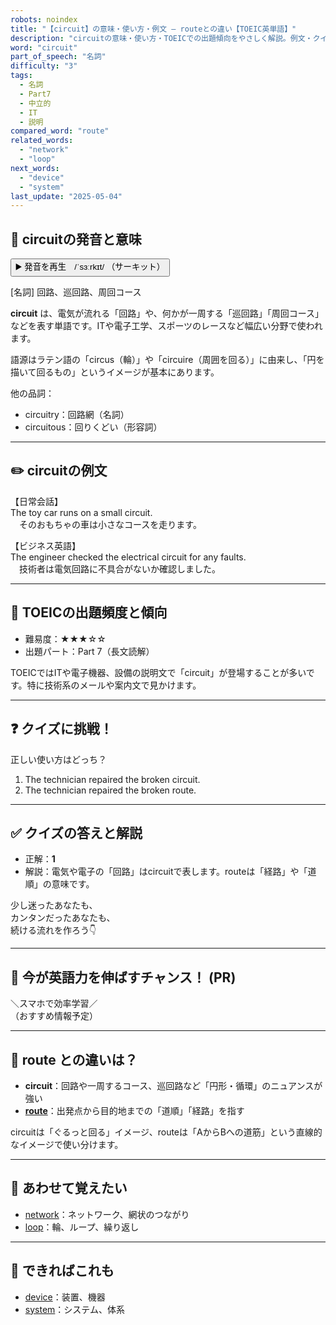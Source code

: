 ```yaml
---
robots: noindex
title: "【circuit】の意味・使い方・例文 ― routeとの違い【TOEIC英単語】"
description: "circuitの意味・使い方・TOEICでの出題傾向をやさしく解説。例文・クイズ付きでrouteとの違いもわかりやすく学べます。"
word: "circuit"
part_of_speech: "名詞"
difficulty: "3"
tags:
  - 名詞
  - Part7
  - 中立的
  - IT
  - 説明
compared_word: "route"
related_words:
  - "network"
  - "loop"
next_words:
  - "device"
  - "system"
last_update: "2025-05-04"
---
```


## 🔰 circuitの発音と意味

<button class="play-audio" onclick="playTTS('circuit')">
  <span class="play-audio-main">
    ▶️ 発音を再生　/ˈsɜːrkɪt/
  </span>
  <span class="play-audio-sub">
    （サーキット）
  </span>
</button>

[名詞] 回路、巡回路、周回コース

**circuit** は、電気が流れる「回路」や、何かが一周する「巡回路」「周回コース」などを表す単語です。ITや電子工学、スポーツのレースなど幅広い分野で使われます。

語源はラテン語の「circus（輪）」や「circuire（周囲を回る）」に由来し、「円を描いて回るもの」というイメージが基本にあります。

他の品詞：  
- circuitry：回路網（名詞）
- circuitous：回りくどい（形容詞）

---

## ✏️ circuitの例文

【日常会話】  
The toy car runs on a small circuit.  
　そのおもちゃの車は小さなコースを走ります。

【ビジネス英語】  
The engineer checked the electrical circuit for any faults.  
　技術者は電気回路に不具合がないか確認しました。

---

## 🎯 TOEICの出題頻度と傾向

- 難易度：★★★☆☆
- 出題パート：Part 7（長文読解）

TOEICではITや電子機器、設備の説明文で「circuit」が登場することが多いです。特に技術系のメールや案内文で見かけます。

---

## ❓ クイズに挑戦！

正しい使い方はどっち？

1. The technician repaired the broken circuit.  
2. The technician repaired the broken route.

---

## ✅ クイズの答えと解説

- 正解：**1**
- 解説：電気や電子の「回路」はcircuitで表します。routeは「経路」や「道順」の意味です。

少し迷ったあなたも、  
カンタンだったあなたも、  
続ける流れを作ろう👇️

---

## 🚀 今が英語力を伸ばすチャンス！ (PR)

<div class="info-center">
＼スマホで効率学習／<br>  
（おすすめ情報予定）
</div>

---

## 🤔  route との違いは？

- **circuit**：回路や一周するコース、巡回路など「円形・循環」のニュアンスが強い
- **[route](/route)**：出発点から目的地までの「道順」「経路」を指す

circuitは「ぐるっと回る」イメージ、routeは「AからBへの道筋」という直線的なイメージで使い分けます。

---

## 🧩 あわせて覚えたい

- [network](/network)：ネットワーク、網状のつながり
- [loop](/loop)：輪、ループ、繰り返し

---

## 📖 できればこれも

- [device](/device)：装置、機器
- [system](/system)：システム、体系

<!-- cvid: aid26_bid05 -->
